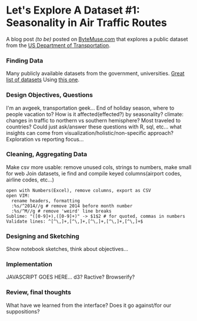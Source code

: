 # Let's Explore A Dataset #1: Seasonality in Air Traffic Routes

A blog post *(to be)* posted on [ByteMuse.com](http://www.bytemuse.com) that explores a public dataset from the [US Department of Transportation](http://www.transtats.gov/).

### Finding Data

Many publicly available datasets from the government, universities. [Great list of datasets](https://github.com/caesar0301/awesome-public-datasets) Using [this one](http://www.transportation.gov/policy/aviation-policy/us-international-air-passenger-and-freight-statistics-report).

### Design Objectives, Questions
I'm an avgeek, transportation geek... End of holiday season, where to people vacation to? How is it affected(effected?) by seasonality? climate: changes in traffic to northern vs southern hemisphere? Most traveled to countries? Could just ask/answer these questions with R, sql, etc... what insights can come from visualization/holistic/non-specific approach? Exploration vs reporting focus...

### Cleaning, Aggregating Data
Make csv more usable: remove unused cols, strings to numbers, make small for web
Join datasets, ie find and compile keyed columns(airport codes, airline codes, etc...)

```
open with Numbers(Excel), remove columns, export as CSV
open VIM:
  rename headers, formatting
  :%s/^2014//g # remove 2014 before month number
  :%s/^M//g # remove 'weird' line breaks
Sublime: "([0-9]+),([0-9]+)" -> $1$2 # for quoted, commas in numbers
Validate lines: ^[^\,]+,[^\,]+,[^\,]+,[^\,]+,[^\,]+$

```

### Designing and Sketching
Show notebook sketches, think about objectives...

### Implementation
JAVASCRIPT GOES HERE... d3? Ractive? Browserify?

### Review, final thoughts
What have we learned from the interface? Does it go against/for our suppositions?
